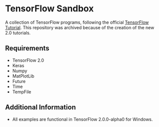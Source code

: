 # TensorFlow Sandbox
A collection of TensorFlow programs, following the official [TensorFlow Tutorial](https://www.tensorflow.org/tutorials).
This repository was archived because of the creation of the new 2.0 tutorials.

## Requirements
* TensorFlow 2.0
* Keras
* Numpy
* MatPlotLib
* Future
* Time
* TempFile

## Additional Information
* All examples are functional in TensorFlow 2.0.0-alpha0 for Windows.
